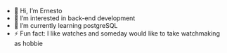 - 👋 Hi, I’m Ernesto
- 👀 I’m interested in back-end development
- 🌱 I’m currently learning postgreSQL
- ⚡ Fun fact: I like watches and someday would like to take watchmaking as hobbie

<!---
ernesvas/ernesvas is a ✨ special ✨ repository because its `README.md` (this file) appears on your GitHub profile.
You can click the Preview link to take a look at your changes.
--->
